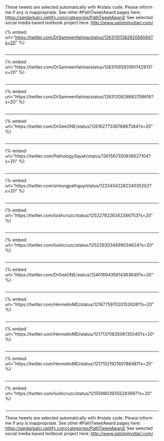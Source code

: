 

These tweets are selected automatically with #rstats code. Please inform me if any is inappropriate.
See other #PathTweetAward pages here: https://serdarbalci.netlify.com/categories/PathTweetAward/ 
See selected social media based textbook project here: http://www.patolojinotlari.com/

{% embed url="https://twitter.com/DrSamreenfatima/status/1263110138292056064?s=20" %}<br>
<br>
<hr>
{% embed url="https://twitter.com/DrSamreenfatima/status/1263109293160742913?s=20" %}<br>
<br>
<hr>
{% embed url="https://twitter.com/DrSamreenfatima/status/1263120828683759616?s=20" %}<br>
<br>
<hr>
{% embed url="https://twitter.com/DrGeeONE/status/1261627733676867584?s=20" %}<br>
<br>
<hr>
{% embed url="https://twitter.com/PathologySayah/status/1261567350836527104?s=20" %}<br>
<br>
<hr>
{% embed url="https://twitter.com/smlungpathguy/status/1223454228234035202?s=20" %}<br>
<br>
<hr>
{% embed url="https://twitter.com/luishcruzc/status/1252278226342346753?s=20" %}<br>
<br>
<hr>
{% embed url="https://twitter.com/luishcruzc/status/1252263034699034624?s=20" %}<br>
<br>
<hr>
{% embed url="https://twitter.com/DrGeeONE/status/1240169435614363649?s=20" %}<br>
<br>
<hr>
{% embed url="https://twitter.com/HermelinMD/status/1216775970201526281?s=20" %}<br>
<br>
<hr>
{% embed url="https://twitter.com/HermelinMD/status/1217137083506135040?s=20" %}<br>
<br>
<hr>
{% embed url="https://twitter.com/HermelinMD/status/1217102192160788481?s=20" %}<br>
<br>
<hr>
{% embed url="https://twitter.com/luishcruzc/status/1215599039355293697?s=20" %}<br>
<br>
<hr>


These tweets are selected automatically with #rstats code. Please inform me if any is inappropriate.
See other #PathTweetAward pages here: https://serdarbalci.netlify.com/categories/PathTweetAward/ 
See selected social media based textbook project here: http://www.patolojinotlari.com/
